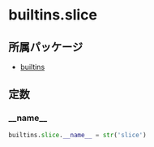 # builtins.slice

## 所属パッケージ
- [builtins](../../module/builtins)

## 定数

### \_\_name\_\_
```python
builtins.slice.__name__ = str('slice')
```

